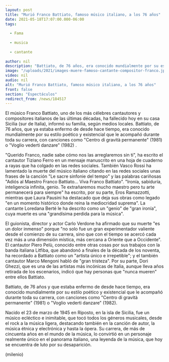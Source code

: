 ```yaml
---
layout: post
title: "Murió Franco Battiato, famoso músico italiano, a los 76 años"
date: 2021-05-18T17:07:00.000-06:00
tags:
  
  - Fama
  
  - musica
  
  - cantante
  
author: nil
description: "Battiato, de 76 años, era conocido mundialmente por su estilo poético y existencial que le acompañó durante toda su carrera, con canciones como Centro di gravità permanente (1981) o Voglio vederti danzare (1982) . "
image: "/uploads/2021/images-muere-famoso-cantante-compositor-franco.jpg"
video: nil
audio: nil
alt: "Murió Franco Battiato, famoso músico italiano, a los 76 años"
front: false
section: "Espectáculos"
redirect_from: /news/184517
---
```


El músico Franco Battiato, uno de los más célebres cantautores y compositores italianos de las últimas décadas, ha fallecido hoy en su casa Sicilia (sur de Italia), informó su familia, según medios locales. Battiato, de 76 años, que ya estaba enfermo de desde hace tiempo, era conocido mundialmente por su estilo poético y existencial que le acompañó durante toda su carrera, con canciones como "Centro di gravità permanente" (1981) o "Voglio vederti danzare" (1982) . 

"Querido Franco, nadie sabe cómo nos las arreglaremos sin ti", ha escrito el cantautor Tiziano Ferro en un mensaje manuscrito en una hoja de cuaderno a rayas que ha colgado en las redes sociales. También Vasco Rossi ha lamentado la muerte del músico italiano citando en las redes sociales unas frases de la canción "Le sacre sinfonie del tempo" y las palabras cariñosas "Adiós al Maestro Franco Battiato… Viva Franco Battiato". "Ironía, sabiduría, inteligencia infinita, genio. Te extrañaremos mucho maestro pero tu arte permanecerá para siempre" ha escrito, por su parte, Eros Ramazzotti, mientras que Laura Pausini ha destacado que deja sus obras como legado "en un momento histórico donde reina la mediocridad suprema". 
La cantante Loredana Berté le ha descrito como un "genio" de "gran ironía", cuya muerte es una "grandísima perdida para la música". 

El guionista, director y actor Carlo Verdone ha afirmado que su muerte "es un dolor inmenso" porque "no solo fue un gran experimentador valiente desde el comienzo de su carrera, sino que con el tiempo se acercó cada vez más a una dimensión mística, más cercana a Oriente que a Occidente". El cantautor Piero Pelù, conocido entre otras cosas por sus trabajos con la banda italiana Litfiba, que abandonó a finales de la década de los noventa, ha recordado a Battiato como un "artista único e irrepetible"; y el también cantautor Marco Mengoni habló de "gran tristeza". Por su parte, Dori Ghezzi, que es una de las artistas más incónicas de Italia, aunque lleva años retirada de los escenarios, indicó que hay personas que "nunca mueren" entre ellos Battiato.

Battiato, de 76 años y que estaba enfermo de desde hace tiempo, era conocido mundialmente por su estilo poético y existencial que le acompañó durante toda su carrera, con canciones como "Centro di gravità permanente" (1981) o "Voglio vederti danzare" (1982). 

Nacido el 23 de marzo de 1945 en Riposto, en la isla de Sicilia, fue un músico ecléctico e inimitable, que tocó todos los géneros musicales, desde el rock a la música ligera, destacando también en la canción de autor, la música étnica y electrónica y hasta la ópera. Su carrera, de más de cincuenta años en el mundo de la música, lo convirtió en un personaje realmente único en el panorama italiano, una leyenda de la música, que hoy se encuentra de luto por su desaparición.  

(milenio)